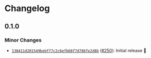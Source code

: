 # Changelog

## 0.1.0

### Minor Changes

- [`130411d201549bebff7c2c6efb68f7d786fe2d8b`](https://github.com/capawesome-team/capacitor-plugins-sponsorware/commit/130411d201549bebff7c2c6efb68f7d786fe2d8b) ([#250](https://github.com/capawesome-team/capacitor-plugins-sponsorware/pull/250)): Initial release 🎉
